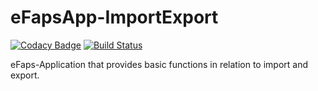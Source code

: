 # eFapsApp-ImportExport

[![Codacy Badge](https://api.codacy.com/project/badge/Grade/8426ed26d912424ba67a7250368984a8)](https://www.codacy.com/app/eFaps/eFapsApp-ImportExport?utm_source=github.com&amp;utm_medium=referral&amp;utm_content=eFaps/eFapsApp-ImportExport&amp;utm_campaign=Badge_Grade)
[![Build Status](https://travis-ci.org/eFaps/eFapsApp-ImportExport.svg?branch=master)](https://travis-ci.org/eFaps/eFapsApp-ImportExport)

eFaps-Application that provides basic functions in relation to import and export.
